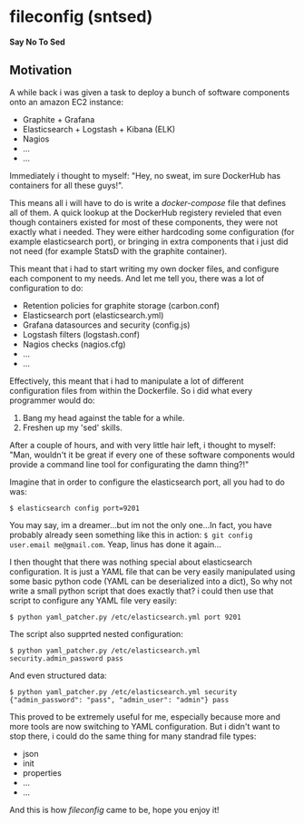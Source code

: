 fileconfig (sntsed)
===================

**Say No To Sed**

## Motivation




A while back i was given a task to deploy a bunch of software components onto an amazon EC2 instance:

- Graphite + Grafana
- Elasticsearch + Logstash + Kibana (ELK)
- Nagios
- ...
- ...

Immediately i thought to myself: "Hey, no sweat, im sure DockerHub has containers for all these guys!".

This means all i will have to do is write a *docker-compose* file that defines all of them. A quick lookup at the
DockerHub registery revieled that even though containers existed for most of these components, they were not exactly
what i needed. They were either hardcoding some configuration (for example elasticsearch port), or bringing in
extra components that i just did not need (for example StatsD with the graphite container).

This meant that i had to start writing my own docker files, and configure each component to my needs. And let me tell
you, there was a lot of configuration to do:

- Retention policies for graphite storage (carbon.conf)
- Elasticsearch port (elasticsearch.yml)
- Grafana datasources and security (config.js)
- Logstash filters (logstash.conf)
- Nagios checks (nagios.cfg)
- ...
- ...

Effectively, this meant that i had to manipulate a lot of different configuration files from within the Dockerfile.
So i did what every programmer would do:

1.  Bang my head against the table for a while.
2.  Freshen up my 'sed' skills.

After a couple of hours, and with very little hair left, i thought to myself: "Man, wouldn't it be great if every one
of these software components would provide a command line tool for configurating the damn thing?!"

Imagine that in order to configure the elasticsearch port, all you had to do was:

`$ elasticsearch config port=9201`

You may say, im a dreamer...but im not the only one...In fact, you have probably already seen something like this
in action: `$ git config user.email me@gmail.com`. Yeap, linus has done it again...

I then thought that there was nothing special about elasticsearch configuration. It is just a YAML file that can
be very easily manipulated using some basic python code (YAML can be deserialized into a dict), So why not write
a small python script that does exactly that? i could then use that script to configure any YAML file very easily:

`$ python yaml_patcher.py /etc/elasticsearch.yml port 9201`

The script also supprted nested configuration:

`$ python yaml_patcher.py /etc/elasticsearch.yml security.admin_password pass`

And even structured data:

`$ python yaml_patcher.py /etc/elasticsearch.yml security {"admin_password": "pass", "admin_user": "admin"} pass`

This proved to be extremely useful for me, especially because more and more tools are now switching to
YAML configuration. But i didn't want to stop there, i could do the same thing for many standrad file types:

- json
- init
- properties
- ...
- ...

And this is how *fileconfig* came to be, hope you enjoy it!
